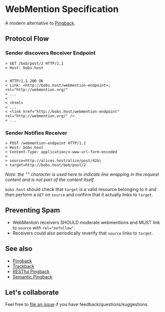 # WebMention Specification

A modern alternative to [Pingback](http://www.hixie.ch/specs/pingback/pingback).


## Protocol Flow

### Sender discovers Receiver Endpoint

```
> GET /bob/post/2 HTTP/1.1
> Host: bobs.host


< HTTP/1.1 200 OK
< Link: <http://bobs.host/webmention-endpoint>; rel="http://webmention.org/"
< ...
<
< <html>
< ...
< <link href="http://bobs.host/webmention-endpoint" rel="http://webmention.org/" />
< ...
```




### Sender Notifies Receiver

```
> POST /webmention-endpoint HTTP/1.1
> Host: bobs.host
> Content-Type: application/x-www-url-form-encoded
>
> source=http://alices.host/alice/post/42&\
> target=http://bobs.host/bob/post/2
```

_Note: the "\" character is used here to indicate line wrapping in the request content and is not part of the content itself._

`bobs.host` should check that `target` is a valid resource belonging to it and then perform a `GET` on `source` and confirm that it actually links to `target`.

## Preventing Spam
* WebMention receivers SHOULD moderate webmentions and MUST link to `source` with `rel="nofollow"`.
* Receivers could also periodically reverify that `source` links to `target`.


## See also

* [Pingback](http://www.hixie.ch/specs/pingback/pingback)
* [Trackback](http://archive.cweiske.de/trackback/trackback-1.2.html)
* [RESTful Pingback](http://www.w3.org/wiki/Pingback)
* [Semantic Pingback](http://aksw.org/projects/semanticpingback)

## Let's collaborate
Feel free to [file an issue](https://github.com/converspace/webmention-specification/issues) if you have feedback/questions/suggestions.